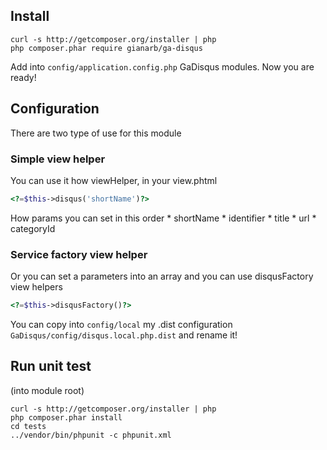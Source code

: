 ## Install
```
curl -s http://getcomposer.org/installer | php
php composer.phar require gianarb/ga-disqus
```
Add into ``` config/application.config.php ``` GaDisqus modules.
Now you are ready!

## Configuration
There are two type of use for this module

### Simple view helper
You can use it how viewHelper, in your view.phtml
```php
<?=$this->disqus('shortName')?>
```
How params you can set in this order
    * shortName
    * identifier
    * title
    * url
    * categoryId

### Service factory view helper
Or you can set a parameters into an array and you can use disqusFactory view helpers
```php
<?=$this->disqusFactory()?>
```

You can copy into ``` config/local ``` my .dist configuration ``` GaDisqus/config/disqus.local.php.dist ``` and rename it!


## Run unit test
(into module root)
```
curl -s http://getcomposer.org/installer | php
php composer.phar install
cd tests
../vendor/bin/phpunit -c phpunit.xml
```